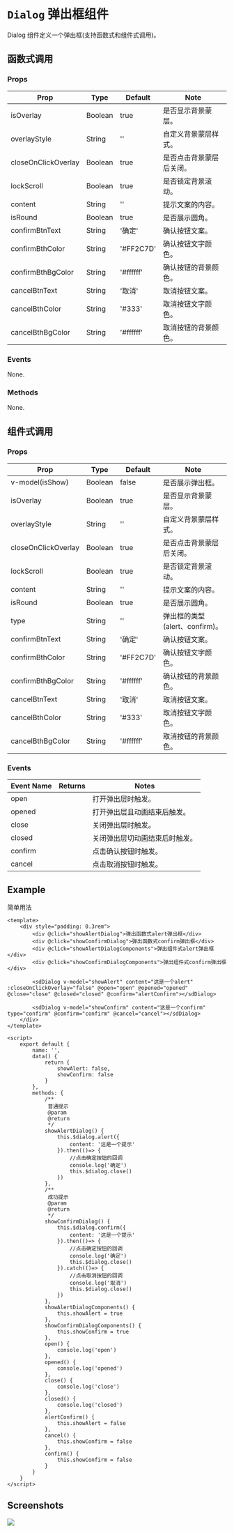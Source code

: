 # `Dialog` 弹出框组件
Dialog 组件定义一个弹出框(支持函数式和组件式调用)。

## 函数式调用
### Props
| Prop | Type | Default | Note |
|---|---|---|---|
| isOverlay | Boolean | true | 是否显示背景蒙层。
| overlayStyle | String | '' | 自定义背景蒙层样式。
| closeOnClickOverlay | Boolean | true | 是否点击背景蒙层后关闭。
| lockScroll | Boolean | true | 是否锁定背景滚动。
| content | String | '' | 提示文案的内容。
| isRound | Boolean | true | 是否展示圆角。
| confirmBtnText | String | '确定' | 确认按钮文案。
| confirmBthColor | String | '#FF2C7D' | 确认按钮文字颜色。
| confirmBthBgColor | String | '#ffffff' | 确认按钮的背景颜色。
| cancelBtnText | String | '取消' | 取消按钮文案。
| cancelBthColor | String | '#333' | 取消按钮文字颜色。
| cancelBthBgColor | String | '#ffffff' | 取消按钮的背景颜色。
### Events
None.
### Methods
None.


## 组件式调用
### Props
| Prop | Type | Default | Note |
|---|---|---|---|
| v-model(isShow) | Boolean | false | 是否展示弹出框。
| isOverlay | Boolean | true | 是否显示背景蒙层。
| overlayStyle | String | '' | 自定义背景蒙层样式。
| closeOnClickOverlay | Boolean | true | 是否点击背景蒙层后关闭。
| lockScroll | Boolean | true | 是否锁定背景滚动。
| content | String | '' | 提示文案的内容。
| isRound | Boolean | true | 是否展示圆角。
| type | String | '' | 弹出框的类型(alert、confirm)。
| confirmBtnText | String | '确定' | 确认按钮文案。
| confirmBthColor | String | '#FF2C7D' | 确认按钮文字颜色。
| confirmBthBgColor | String | '#ffffff' | 确认按钮的背景颜色。
| cancelBtnText | String | '取消' | 取消按钮文案。
| cancelBthColor | String | '#333' | 取消按钮文字颜色。
| cancelBthBgColor | String | '#ffffff' | 取消按钮的背景颜色。
### Events
| Event Name | Returns | Notes |
|---|---|---|
| open |  | 打开弹出层时触发。
| opened |  | 打开弹出层且动画结束后触发。
| close | | 关闭弹出层时触发。
| closed | | 关闭弹出层切动画结束后时触发。
| confirm | | 点击确认按钮时触发。
| cancel | | 点击取消按钮时触发。



## Example
简单用法

```
<template>
    <div style="padding: 0.3rem">
        <div @click="showAlertDialog">弹出函数式alert弹出框</div>
        <div @click="showConfirmDialog">弹出函数式confirm弹出框</div>
        <div @click="showAlertDialogComponents">弹出组件式alert弹出框</div>
        <div @click="showConfirmDialogComponents">弹出组件式confirm弹出框</div>

        <sdDialog v-model="showAlert" content="这是一个alert" :closeOnClickOverlay="false" @open="open" @opened="opened" @close="close" @closed="closed" @confirm="alertConfirm"></sdDialog>

        <sdDialog v-model="showConfirm" content="这是一个confirm" type="confirm" @confirm="confirm" @cancel="cancel"></sdDialog>
    </div>
</template>

<script>
    export default {
        name: '',
        data() {
            return {
                showAlert: false,
                showConfirm: false
            }
        },
        methods: {
            /**
             普通提示
             @param
             @return
             */
            showAlertDialog() {
                this.$dialog.alert({
                    content: '这是一个提示'
                }).then(()=> {
                    //点击确定按钮的回调
                    console.log('确定')
                    this.$dialog.close()
                })
            },
            /**
             成功提示
             @param
             @return
             */
            showConfirmDialog() {
                this.$dialog.confirm({
                    content: '这是一个提示'
                }).then(()=> {
                    //点击确定按钮的回调
                    console.log('确定')
                    this.$dialog.close()
                }).catch(()=> {
                    //点击取消按钮的回调
                    console.log('取消')
                    this.$dialog.close()
                })
            },
            showAlertDialogComponents() {
                this.showAlert = true
            },
            showConfirmDialogComponents() {
                this.showConfirm = true
            },
            open() {
                console.log('open')
            },
            opened() {
                console.log('opened')
            },
            close() {
                console.log('close')
            },
            closed() {
                console.log('closed')
            },
            alertConfirm() {
                this.showAlert = false
            },
            cancel() {
                this.showConfirm = false
            },
            confirm() {
                this.showConfirm = false
            }
        }
    }
</script>
```


## Screenshots
![](https://rightinhome.oss-cn-hangzhou.aliyuncs.com/jlbk_xcx/2020/08/07/1596785406092.gif)


